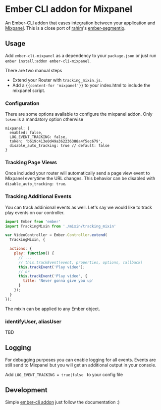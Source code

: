 # Ember CLI addon for Mixpanel

An Ember-CLI addon that eases integration between your application and [Mixpanel](https://mixpanel.com). This is a close port of [rahim](https://github.com/rahim)'s [ember-segmentio](https://github.com/rahim/ember-segmentio).

## Usage

Add `ember-cli-mixpanel` as a dependency to your `package.json` or just run `ember install:addon ember-cli-mixpanel`.

There are two manual steps
* Extend your Router with `tracking_mixin.js`.
* Add a `{{content-for 'mixpanel'}}` to your index.html to include the mixpanel script.

### Configuration

There are some options available to configure the mixpanel addon. Only `token` is a mandatory option otherwise 

```
mixpanel: {
  enabled: false,
  LOG_EVENT_TRACKING: false,
  token: 'b619c413e0d49a362236388a4f5ec679',
  disable_auto_tracking: true // default: false
}
```

### Tracking Page Views

Once included your router will automatically send a page view event to
Mixpanel everytime the URL changes. This behavior can be disabled with `disable_auto_tracking: true`.

### Tracking Additional Events

You can track addinional events as well. Let's say we would like to track play events
on our controller.

```javascript
import Ember from 'ember'
import TrackingMixin from './mixin/tracking_mixin'

var VideoController = Ember.Controller.extend(
  TrackingMixin, {

  actions: {
    play: function() {
      // ...
      // this.trackEvent(event, properties, options, callback)
      this.trackEvent('Play video');
      // or
      this.trackEvent('Play video', {
        title: 'Never gonna give you up'
      }
    });
  }
});
```

The mixin can be applied to any Ember object.

### identifyUser, aliasUser

TBD

## Logging

For debugging purposes you can enable logging for all events. Events are still send to Mixpanel but you will get an additional output in your console.

Add `LOG_EVENT_TRACKING = true|false ` to your config file


## Development

Simple [ember-cli addon](http://www.ember-cli.com/#developing-addons-and-blueprints) just follow the documentation :)
